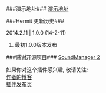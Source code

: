 ###演示地址###
[演示地址](http://mufeng.me/hermit-for-wordpress.html "Hermit 演示地址")


###Hermit 更新历史###

2014.2.11  |  1.0.0  (14-2-11)  
1.  最初1.0.0版本发布


###感谢开源项目###
[SoundManager 2](https://github.com/scottschiller/SoundManager2 "SoundManager 2")


如果你对这个插件感兴趣, 敬请关注:  
[作者的博客](http://mufeng.me/ "作者的博客")  
[插件发布页](http://mufeng.me/hermit-for-wordpress.html "插件发布页")
